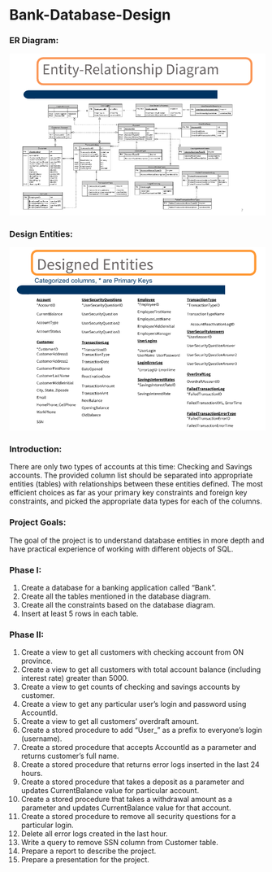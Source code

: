 # Bank-Database-Design

### ER Diagram:
<img src="./ER-Diagram.png" width="1024" alt="ER Diagram of Bank database design">

### Design Entities:
<img src="./DesignedEntities.png" width="1024" alt="ER Diagram of Bank database design">

### Introduction:
There are only two types of accounts at this time: Checking and Savings accounts. The provided column list should be separated into appropriate entities (tables) with relationships between these entities defined. The most efficient choices as far as your primary key constraints and foreign key constraints, and picked the appropriate data types for each of the columns.

### Project Goals:
The goal of the project is to understand database entities in more depth and have practical experience of working with different objects of SQL.

### Phase I:
1.  Create a database for a banking application called “Bank”. 
2.  Create all the tables mentioned in the database diagram. 
3.  Create all the constraints based on the database diagram. 
4.  Insert at least 5 rows in each table.

### Phase II:
1.  Create a view to get all customers with checking account from ON province.
2.  Create a view to get all customers with total account balance (including interest rate) greater than 5000.
3.  Create a view to get counts of checking and savings accounts by customer.
4.  Create a view to get any particular user’s login and password using AccountId.
5.  Create a view to get all customers’ overdraft amount.
6.  Create a stored procedure to add “User_” as a prefix to everyone’s login (username).
7.  Create a stored procedure that accepts AccountId as a parameter and returns customer’s full name.
8.  Create a stored procedure that returns error logs inserted in the last 24 hours.
9.  Create a stored procedure that takes a deposit as a parameter and updates CurrentBalance value for particular account.
10. Create a stored procedure that takes a withdrawal amount as a parameter and updates CurrentBalance value for that account. 
11. Create a stored procedure to remove all security questions for a particular login. 
12. Delete all error logs created in the last hour.
13. Write a query to remove SSN column from Customer table.
14. Prepare a report to describe the project.
15. Prepare a presentation for the project.


